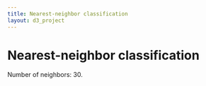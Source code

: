 ```yaml
---
title: Nearest-neighbor classification
layout: d3_project
---
```


# Nearest-neighbor classification

<div id="knn-surface"></div>

Number of neighbors: <span class="editable" contenteditable="true" id="knn-k">30</span>.
